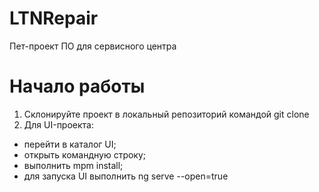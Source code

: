 # LTNRepair
Пет-проект ПО для сервисного центра

# Начало работы
1. Склонируйте проект в локальный репозиторий командой git clone 
2. Для UI-проекта:
  - перейти в каталог UI;
  - открыть командную строку;
  - выполнить mpm install;
  - для запуска UI выполнить ng serve --open=true
